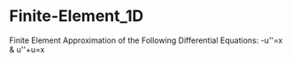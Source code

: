 # Finite-Element_1D
Finite Element Approximation of the Following Differential Equations: -u''=x &amp; u''+u=x

